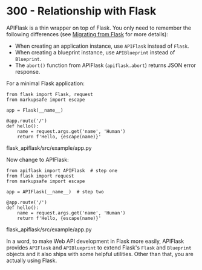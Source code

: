 # 300 - Relationship with Flask

APIFlask is a thin wrapper on top of Flask. You only need to remember the following differences (see [Migrating from Flask](https://apiflask.com/migrations/flask/) for more details):

- When creating an application instance, use ```APIFlask``` instead of ```Flask```.
- When creating a blueprint instance, use ```APIBlueprint``` instead of ```Blueprint```.
- The ```abort()``` function from APIFlask (```apiflask.abort```) returns JSON error response.

For a minimal Flask application:

```
from flask import Flask, request
from markupsafe import escape

app = Flask(__name__)

@app.route('/')
def hello():
    name = request.args.get('name', 'Human')
    return f'Hello, {escape(name)}'
```
flask_apiflask/src/example/app.py

Now change to APIFlask:

```
from apiflask import APIFlask  # step one
from flask import request
from markupsafe import escape

app = APIFlask(__name__)  # step two

@app.route('/')
def hello():
    name = request.args.get('name', 'Human')
    return f'Hello, {escape(name)}'
```
flask_apiflask/src/example/app.py

In a word, to make Web API development in Flask more easily, APIFlask provides ```APIFlask``` and ```APIBlueprint``` to extend Flask's ```Flask``` and ```Blueprint``` objects and it also ships with some helpful utilities. Other than that, you are actually using Flask.